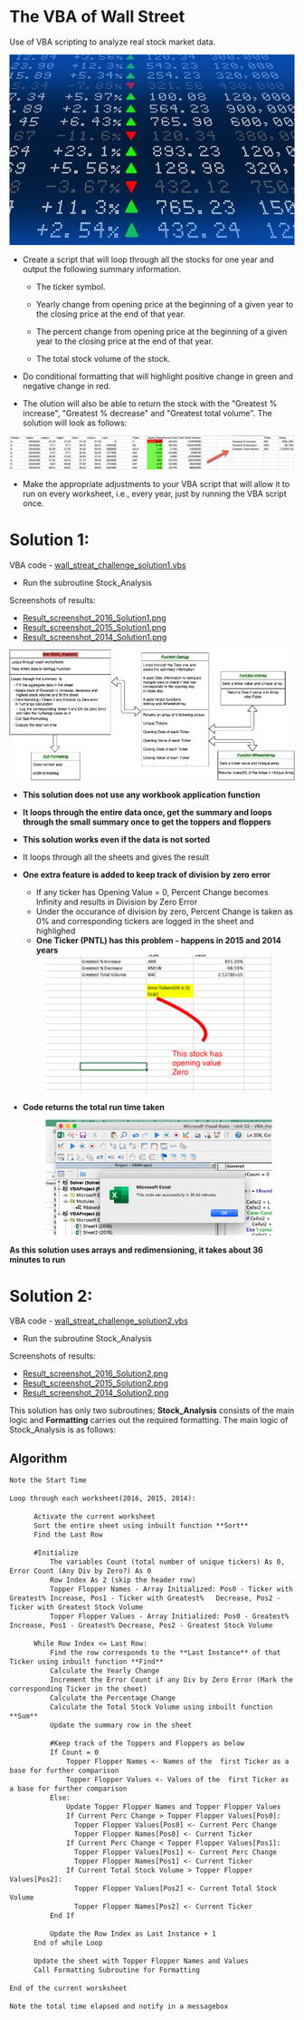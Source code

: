 # The VBA of Wall Street
Use of  VBA scripting to analyze real stock market data. 

<div style="text-align:center"><img src="images/stockmarket.jpg"></div>

- Create a script that will loop through all the stocks for one year and output the following summary information.

  - The ticker symbol.

  - Yearly change from opening price at the beginning of a given year to the closing price at the end of that year.

  - The percent change from opening price at the beginning of a given year to the closing price at the end of that year.

  - The total stock volume of the stock.

- Do conditional formatting that will highlight positive change in green and negative change in red.

- The olution will also be able to return the stock with the "Greatest % increase", "Greatest % decrease" and "Greatest total volume". The solution will look as follows:


<div style="text-align:center"><img src="images/hard_solution.png"></div>

- Make the appropriate adjustments to your VBA script that will allow it to run on every worksheet, i.e., every year, just by running the VBA script once.


# Solution 1:
VBA code - <a href=wall_streat_challenge_solution1.vbs>wall_streat_challenge_solution1.vbs</a>
- Run the subroutine Stock_Analysis

Screenshots of results:
- <a href=Result_screenshot_2016_Solution1.png>Result_screenshot_2016_Solution1.png</a>
- <a href=Result_screenshot_2015_Solution1.png>Result_screenshot_2015_Solution1.png</a>
- <a href=Result_screenshot_2014_Solution1.png>Result_screenshot_2014_Solution1.png</a>

<div style="text-align:center"><img src="images/Solution1.png"></div>


- **This solution does not use any workbook application function**
- **It loops through the entire data once, get the summary and loops through the small summary once to get the toppers and floppers** 
- **This solution works even if the data is not sorted**
- It loops through all the sheets and gives the result
- **One extra feature is added to keep track of division by zero error**
  - If any ticker has Opening Value = 0, Percent Change becomes Infinity and results in Division by Zero Error
  - Under the occurance of division by zero, Percent Change is taken as 0% and corresponding tickers are logged in the sheet  and highlighed
  - **One Ticker (PNTL) has this problem - happens in 2015 and 2014 years**
  <div style="text-align:center"><img src="images/Div_by_zero_handling.png" width=400></div>
  
- **Code returns the total run time taken**

  <div style="text-align:center"><img src="images/Solution1_time.png" width=400></div>

**As this solution uses arrays and redimensioning, it takes about 36 minutes to run**


# Solution 2:

VBA code - <a href=wall_streat_challenge_solution2.vbs>wall_streat_challenge_solution2.vbs</a>
- Run the subroutine Stock_Analysis

Screenshots of results:
- <a href=Result_screenshot_2016_Solution2.png>Result_screenshot_2016_Solution2.png</a>
- <a href=Result_screenshot_2015_Solution2.png>Result_screenshot_2015_Solution2.png</a>
- <a href=Result_screenshot_2014_Solution2.png>Result_screenshot_2014_Solution2.png</a>

This solution has only two subroutines; **Stock_Analysis** consists of the main logic and **Formatting** carries out the required formatting. The main logic of Stock_Analysis is as follows:

## Algorithm

```
Note the Start Time

Loop through each worksheet(2016, 2015, 2014):

      Activate the current worksheet
      Sort the entire sheet using inbuilt function **Sort**
      Find the Last Row
  
      #Initialize
          The variables Count (total number of unique tickers) As 0, Error Count (Any Div by Zero?) As 0
          Row Index As 2 (skip the header row)
          Topper Flopper Names - Array Initialized: Pos0 - Ticker with Greatest% Increase, Pos1 - Ticker with Greatest%   Decrease, Pos2 - Ticker with Greatest Stock Volume
          Topper Flopper Values - Array Initialized: Pos0 - Greatest% Increase, Pos1 - Greatest% Decrease, Pos2 - Greatest Stock Volume
  
      While Row Index <= Last Row:
          Find the row corresponds to the **Last Instance** of that Ticker using inbuilt function **Find**
          Calculate the Yearly Change
          Increment the Error Count if any Div by Zero Error (Mark the corresponding Ticker in the sheet)
          Calculate the Percentage Change 
          Calculate the Total Stock Volume using inbuilt function **Sum**
          Update the summary row in the sheet
        
          #Keep track of the Toppers and Floppers as below
          If Count = 0
              Topper Flopper Names <- Names of the  first Ticker as a base for further comparison
              Topper Flopper Values <- Values of the  first Ticker as a base for further comparison
          Else:
              Update Topper Flopper Names and Topper Flopper Values
              If Current Perc Change > Topper Flopper Values[Pos0]:
                Topper Flopper Values[Pos0] <- Current Perc Change
                Topper Flopper Names[Pos0] <- Current Ticker
              If Current Perc Change < Topper Flopper Values[Pos1]:
                Topper Flopper Values[Pos1] <- Current Perc Change
                Topper Flopper Names[Pos1] <- Current Ticker
              If Current Total Stock Volume > Topper Flopper Values[Pos2]:
                Topper Flopper Values[Pos2] <- Current Total Stock Volume
                Topper Flopper Names[Pos2] <- Current Ticker
          End If
            
          Update the Row Index as Last Instance + 1
      End of while Loop
      
      Update the sheet with Topper Flopper Names and Values
      Call Formatting Subroutine for Formatting
      
End of the current worsksheet

Note the total time elapsed and notify in a messagebox
```

            
    
  





